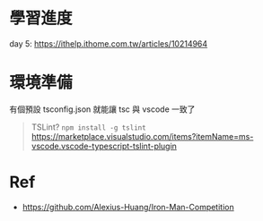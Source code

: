 # 學習進度

day 5: https://ithelp.ithome.com.tw/articles/10214964

# 環境準備

有個預設 tsconfig.json 就能讓 tsc 與 vscode 一致了
> TSLint?
> `npm install -g tslint`
> https://marketplace.visualstudio.com/items?itemName=ms-vscode.vscode-typescript-tslint-plugin

# Ref
- https://github.com/Alexius-Huang/Iron-Man-Competition
